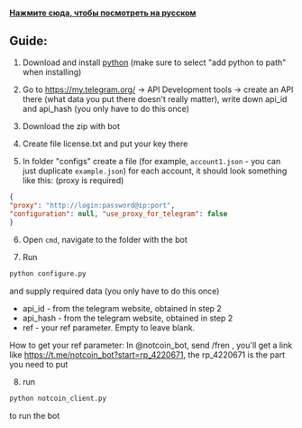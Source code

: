 #### [Нажмите сюда, чтобы посмотреть на русском](https://github.com/apepenkov/notcoin-client/blob/main/readme_ru.md)

## Guide:

1. Download and install [python](https://www.python.org/ftp/python/3.11.4/python-3.11.4-amd64.exe) (make sure to select "add python to path" when installing)

2. Go to https://my.telegram.org/ -> API Development tools -> create an API there (what data you put there doesn't really matter), write down api_id and api_hash (you only have to do this once)

3. Download the zip with bot

4. Create file license.txt and put your key there

5. In folder "configs" create a file (for example, `account1.json` - you can just duplicate `example.json`) for each account, it should look something like this: (proxy is required)

```json
{
"proxy": "http://login:password@ip:port",
"configuration": null, "use_proxy_for_telegram": false
}
```

6. Open `cmd`, navigate to the folder with the bot

7. Run 
```bash
python configure.py
```
and supply required data (you only have to do this once)
- api_id - from the telegram website, obtained in step 2
- api_hash - from the telegram website, obtained in step 2
- ref - your ref parameter. Empty to leave blank.

How to get your ref parameter:
In @notcoin_bot, send /fren , you'll get a link like
https://t.me/notcoin_bot?start=rp_4220671, the rp_4220671 is the part you need to put

8. run 
```bash
python notcoin_client.py
```
to run the bot